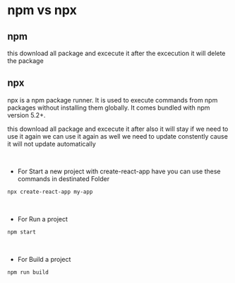 # npm vs npx

## npm


this download all package and excecute it after the excecution it will delete the package

## npx

npx is a npm package runner. It is used to execute commands from npm packages without installing them globally. It comes bundled with npm version 5.2+.

this download all package and excecute it after also it will stay 
if we need to use it again we can use it again
as well we need to update constently cause it will not update automatically

<br>

* For Start a new project with create-react-app have you can use these commands in destinated Folder

```bash
npx create-react-app my-app
```

<br>

* For Run a project 

```bash
npm start
```

<br>

* For Build a project 

```bash
npm run build

```




